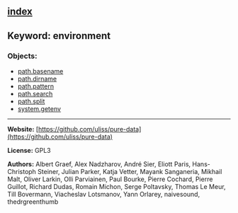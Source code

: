 [index](../index.html)
---

## Keyword: environment

### Objects:
* [path.basename](../path.basename.html)
* [path.dirname](../path.dirname.html)
* [path.pattern](../path.pattern.html)
* [path.search](../path.search.html)
* [path.split](../path.split.html)
* [system.getenv](../system.getenv.html)

---
**Website:** [https://github.com/uliss/pure-data](https://github.com/uliss/pure-data)

**License:** GPL3

**Authors:** Albert Graef, Alex Nadzharov, André Sier, Eliott Paris, Hans-Christoph Steiner, Julian Parker, Katja Vetter, Mayank Sanganeria, Mikhail Malt, Oliver Larkin, Olli Parviainen, Paul Bourke, Pierre Cochard, Pierre Guillot, Richard Dudas, Romain Michon, Serge Poltavsky, Thomas Le Meur, Till Bovermann, Viacheslav Lotsmanov, Yann Orlarey, naivesound, thedrgreenthumb
